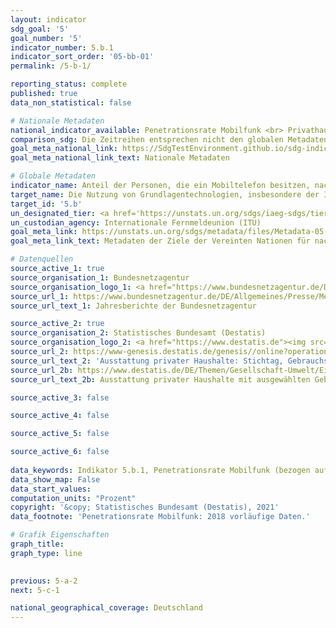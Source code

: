 ```yaml
---
layout: indicator    
sdg_goal: '5'    
goal_number: '5'    
indicator_number: 5.b.1    
indicator_sort_order: '05-bb-01'    
permalink: /5-b-1/    

reporting_status: complete    
published: true    
data_non_statistical: false    

# Nationale Metadaten    
national_indicator_available: Penetrationsrate Mobilfunk <br> Privathaushalte mit mindestens einem Mobiltelefon    
comparison_sdg: Die Zeitreihen entsprechen nicht den globalen Metadaten, bieten aber zusätzliche Informationen.    
goal_meta_national_link: https://SdgTestEnvironment.github.io/sdg-indicators/public/MetaDe/5.b.1.pdf    
goal_meta_national_link_text: Nationale Metadaten    

# Globale Metadaten    
indicator_name: Anteil der Personen, die ein Mobiltelefon besitzen, nach Geschlecht    
target_name: Die Nutzung von Grundlagentechnologien, insbesondere der Informations- und Kommunikationstechnologien, verbessern, um die Selbstbestimmung der Frauen zu fördern    
target_id: '5.b'    
un_designated_tier: <a href='https://unstats.un.org/sdgs/iaeg-sdgs/tier-classification/' title='Klicken Sie hier um weitere Informationen zur UN-Tier-Klassifikation zu erhalten.'>Tier II</a>    
un_custodian_agency: Internationale Fernmeldeunion (ITU)    
goal_meta_link: https://unstats.un.org/sdgs/metadata/files/Metadata-05-0B-01.pdf    
goal_meta_link_text: Metadaten der Ziele der Vereinten Nationen für nachhaltige Entwicklung    

# Datenquellen
source_active_1: true
source_organisation_1: Bundesnetzagentur
source_organisation_logo_1: <a href="https://www.bundesnetzagentur.de/DE/Home/home_node.html"><img src="https://g205sdgs.github.io/sdg-indicators/public/OrgImgDe/bundesnetzagentur.png" alt="Logo bundesnetzagentur" style="height:60px; width:148px"/></a>
source_url_1: https://www.bundesnetzagentur.de/DE/Allgemeines/Presse/Mediathek/Publikationen/Publikationen-node.html
source_url_text_1: Jahresberichte der Bundesnetzagentur

source_active_2: true
source_organisation_2: Statistisches Bundesamt (Destatis)
source_organisation_logo_2: <a href="https://www.destatis.de"><img src="https://g205sdgs.github.io/sdg-indicators/public/OrgImgDe/destatis.png" alt="Logo destatis" style="height:60px; width:148px"/></a>
source_url_2: https://www-genesis.destatis.de/genesis//online?operation=table&code=63111-0001&bypass=true&language=de
source_url_text_2: 'Ausstattung privater Haushalte: Stichtag, Gebrauchsgüter – GENESIS online 63111-0001'
source_url_2b: https://www.destatis.de/DE/Themen/Gesellschaft-Umwelt/Einkommen-Konsum-Lebensbedingungen/Ausstattung-Gebrauchsgueter/_inhalt.html#sprg233564
source_url_text_2b: Ausstattung privater Haushalte mit ausgewählten Gebrauchsgütern – Fachserie 15, Reihe 2

source_active_3: false

source_active_4: false

source_active_5: false

source_active_6: false
    
data_keywords: Indikator 5.b.1, Penetrationsrate Mobilfunk (bezogen auf die Bevölkerung), Privathaushalte mit mindestens einem Mobiltelefon, Internationale Fernmeldeunion (ITU)    
data_show_map: False    
data_start_values:     
computation_units: "Prozent"    
copyright: '&copy; Statistisches Bundesamt (Destatis), 2021'    
data_footnote: 'Penetrationsrate Mobilfunk: 2018 vorläufige Daten.'    

# Grafik Eigenschaften    
graph_title:     
graph_type: line    
    

previous: 5-a-2    
next: 5-c-1    

national_geographical_coverage: Deutschland    
---
```


<span></span>